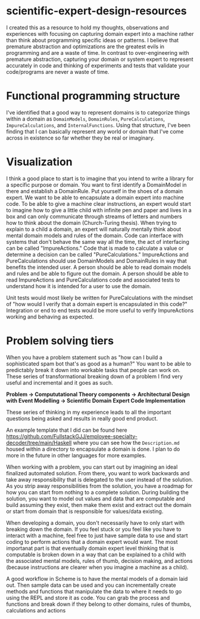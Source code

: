 # scientific-expert-design-resources

I created this as a resource to hold my thoughts, observations and experiences with focusing on capturing domain expert into a machine rather than think about programming specific ideas or patterns. I believe that premature abstraction and optimizations are the greatest evils in programming and are a waste of time. In contrast to over-engineering with premature abstraction, capturing your domain or system expert to represent accurately in code and thinking of experiments and tests that validate your code/programs are never a waste of time.

# Functional programming structure

I've identified that a good way to represent domains is to categorize things within a domain as `DomainModels`, `DomainRules`, `PureCalculations`, `ImpureCalculations`, and `InternalFunctions`.  Using that structure, I've been finding that I can basically represent any world or domain that I've come across in existence so far whether they be real or imaginary.

# Visualization

I think a good place to start is to imagine that you intend to write a library for a specific purpose or domain. You want to first identify a DomainModel in there and establish a DomainRule. Put yourself in the shoes of a domain expert. We want to be able to encapsulate a domain expert into machine code. To be able to give a machine clear instructions, an expert would start to imagine how to give a little child with infinite pen and paper and lives in a box and can only communicate through streams of letters and numbers how to think about the domain (Church-Turing thesis). When trying to explain to a child a domain, an expert will naturally mentally think about mental domain models and rules of the domain. Code can interface with systems that don't behave the same way all the time, the act of interfacing can be called "ImpureActions." Code that is made to calculate a value or determine a decision can be called "PureCalculations." ImpureActions and PureCalculations should use DomainModels and DomainRules in way that benefits the intended user. A person should be able to read domain models and rules and be able to figure out the domain. A person should be able to read ImpureActions and PureCalculations code and associated tests to understand how it is intended for a user to use the domain.

Unit tests would most likely be written for PureCalculations with the mindset of "how would I verify that a domain expert is encapsulated in this code?" Integration or end to end tests would be more useful to verify ImpureActions working and behaving as expected.

# Problem solving tiers

When you have a problem statement such as "how can I build a sophisticated spam bot that's as good as a human?" You want to be able to predictably break it down into workable tasks that people can work on. These series of transformational breaking down of a problem I find very useful and incremental and it goes as such.

**Problem -> Compututational Theory components -> Architectural Design with Event Modelling -> Scientific Domain Expert Code Implementation**

These series of thinking in my experience leads to all the important questions being asked and results in really good end product.

An example template that I did can be found here https://github.com/FullstackGJJ/employee-specialty-decoder/tree/main/Haskell where you can see how the `Description.md` housed within a directory to encapsulate a domain is done. I plan to do more in the future in other languages for more examples.

When working with a problem, you can start out by imagining an ideal finalized automated solution. From there, you want to work backwards and take away responsibility that is delegated to the user instead of the solution. As you strip away responsibilities from the solution, you have a roadmap for how you can start from nothing to a complete solution. During building the solution, you want to model out values and data that are computable and build assuming they exist, then make them exist and extract out the domain or start from domain that is responsible for values/data existing.

When developing a domain, you don't necessarily have to only start with breaking down the domain. If you feel stuck or you feel like you have to interact with a machine, feel free to just have sample data to use and start coding to perform actions that a domain expert would want. The most importanat part is that eventually domain expert level thinking that is computable is broken down in a way that can be explained to a child with the associated mental models, rules of thumb, decision making, and actions (because instructions are clearer when you imagine a machine as a child).

A good workflow in Scheme is to have the mental models of a domain laid out. Then sample data can be used and you can incrementally create methods and functions that manipulate the data to where it needs to go using the REPL and store it as code. You can grab the process and functions and break down if they belong to other domains, rules of thumbs, calculations and actions
